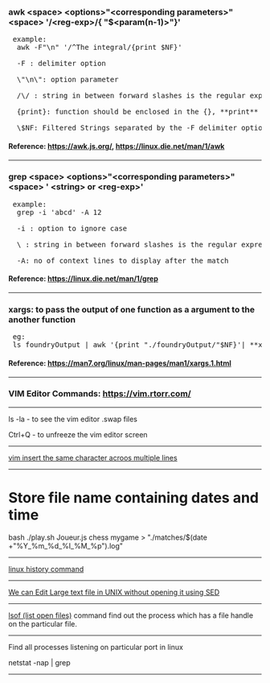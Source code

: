 

 ### **awk** \<space\> \<**options**\>"\<**corresponding parameters**\>" \<space\> '/\<reg-exp\>/{<function-name> "$<param(n-1)>"}'
  
<pre> example: 
  awk -F"\n" '/^The integral/{print $NF}'
  
  -F : delimiter option
  
  \"\n\": option parameter
  
  /\<string\>/ : string in between forward slashes is the regular expressions
  
  {print}: function should be enclosed in the {}, **print** is the function name

  \$NF: Filtered Strings separated by the -F delimiter option
</pre>
 #### Reference: https://awk.js.org/, https://linux.die.net/man/1/awk

---  

 ### **grep** \<space\> \<**options**\>"\<**corresponding parameters**\>" \<space\> ' \<string\> or \<reg-exp\>'
  
<pre> example: 
  grep -i 'abcd' -A 12
  
  -i : option to ignore case
  
  \<string\> : string in between forward slashes is the regular expressions

  -A: no of context lines to display after the match
</pre>
 #### Reference: https://linux.die.net/man/1/grep

---

 ### xargs: to pass the output of one function as a argument to the another function
 <pre> eg: 
 ls foundryOutput | awk '{print "./foundryOutput/"$NF}'| **xargs** cat|awk -F"\n" '/^The integral/{print $NF}'</pre>
 #### Reference: https://man7.org/linux/man-pages/man1/xargs.1.html

---
### VIM Editor Commands: https://vim.rtorr.com/
---

ls -la - to see the vim editor .swap files

Ctrl+Q - to unfreeze the vim editor screen

---

[vim insert the same character acroos multiple lines](https://stackoverflow.com/questions/9549729/vim-insert-the-same-characters-across-multiple-lines)

---

# Store file name containing dates and time
  
  bash ./play.sh Joueur.js chess mygame > "./matches/$(date +"%Y_%m_%d_%I_%M_%p").log"

---

[linux history command](https://opensource.com/article/18/6/history-command#:~:text=Removing%20history&text=If%20you%20want%20to%20delete,in%20their%20home%20directory%20as%20)

---

[We can Edit Large text file in UNIX without opening it using SED](https://www.gnu.org/software/sed/manual/sed.html)

---

[lsof (list open files)](https://man7.org/linux/man-pages/man8/lsof.8.html) command find out the process which has a file handle on the particular file.

---

Find all processes listening on particular port in linux
 
 netstat -nap | grep <port-number>

---



